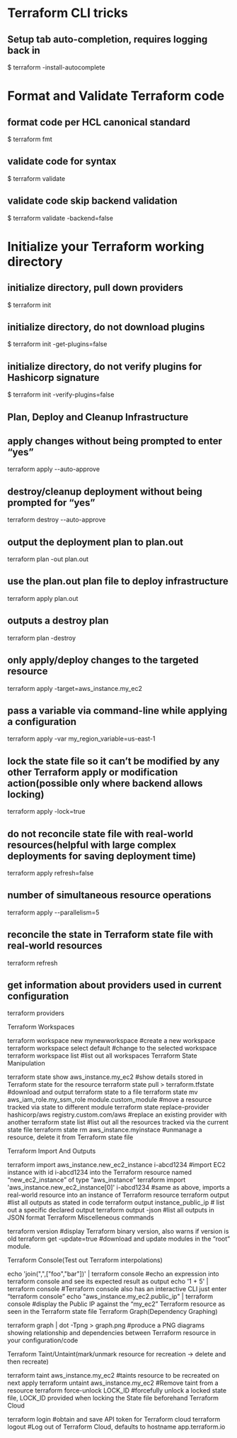 # Terraform CLI tricks

## Setup tab auto-completion, requires logging back in
$ terraform -install-autocomplete 


# Format and Validate Terraform code

## format code per HCL canonical standard
$ terraform fmt 

## validate code for syntax
$ terraform validate 

## validate code skip backend validation
$ terraform validate -backend=false 

# Initialize your Terraform working directory

## initialize directory, pull down providers
$ terraform init 

## initialize directory, do not download plugins
$ terraform init -get-plugins=false 

## initialize directory, do not verify plugins for Hashicorp signature
$ terraform init -verify-plugins=false 

## Plan, Deploy and Cleanup Infrastructure

## apply changes without being prompted to enter “yes”
terraform apply --auto-approve 

## destroy/cleanup deployment without being prompted for “yes”
terraform destroy --auto-approve

## output the deployment plan to plan.out
terraform plan -out plan.out

## use the plan.out plan file to deploy infrastructure
terraform apply plan.out

## outputs a destroy plan
terraform plan -destroy

## only apply/deploy changes to the targeted resource
terraform apply -target=aws_instance.my_ec2

## pass a variable via command-line while applying a configuration
terraform apply -var my_region_variable=us-east-1

## lock the state file so it can’t be modified by any other Terraform apply or modification action(possible only where backend allows locking)
terraform apply -lock=true

## do not reconcile state file with real-world resources(helpful with large complex deployments for saving deployment time)
terraform apply refresh=false

## number of simultaneous resource operations
terraform apply --parallelism=5 

## reconcile the state in Terraform state file with real-world resources
terraform refresh

## get information about providers used in current configuration
terraform providers 


Terraform Workspaces

terraform workspace new mynewworkspace #create a new workspace
terraform workspace select default #change to the selected workspace
terraform workspace list #list out all workspaces
Terraform State Manipulation

terraform state show aws_instance.my_ec2 #show details stored in Terraform state for the resource
terraform state pull > terraform.tfstate #download and output terraform state to a file
terraform state mv aws_iam_role.my_ssm_role module.custom_module #move a resource tracked via state to different module
terraform state replace-provider hashicorp/aws registry.custom.com/aws #replace an existing provider with another
terraform state list #list out all the resources tracked via the current state file
terraform state rm  aws_instance.myinstace #unmanage a resource, delete it from Terraform state file

Terraform Import And Outputs

terraform import aws_instance.new_ec2_instance i-abcd1234 #import EC2 instance with id i-abcd1234 into the Terraform resource named “new_ec2_instance” of type “aws_instance”
terraform import 'aws_instance.new_ec2_instance[0]' i-abcd1234 #same as above, imports a real-world resource into an instance of Terraform resource
terraform output #list all outputs as stated in code
terraform output instance_public_ip # list out a specific declared output
terraform output -json #list all outputs in JSON format
Terraform Miscelleneous commands

terraform version #display Terraform binary version, also warns if version is old
terraform get -update=true #download and update modules in the “root” module.

Terraform Console(Test out Terraform interpolations)

echo 'join(",",["foo","bar"])' | terraform console #echo an expression into terraform console and see its expected result as output
echo '1 + 5' | terraform console #Terraform console also has an interactive CLI just enter “terraform console”
echo "aws_instance.my_ec2.public_ip" | terraform console #display the Public IP against the “my_ec2” Terraform resource as seen in the Terraform state file
Terraform Graph(Dependency Graphing)

terraform graph | dot -Tpng > graph.png #produce a PNG diagrams showing relationship and dependencies between Terraform resource in your configuration/code

Terraform Taint/Untaint(mark/unmark resource for recreation -> delete and then recreate)

terraform taint aws_instance.my_ec2 #taints resource to be recreated on next apply
terraform untaint aws_instance.my_ec2 #Remove taint from a resource
terraform force-unlock LOCK_ID #forcefully unlock a locked state file, LOCK_ID provided when locking the State file beforehand
Terraform Cloud

terraform login #obtain and save API token for Terraform cloud
terraform logout #Log out of Terraform Cloud, defaults to hostname app.terraform.io
